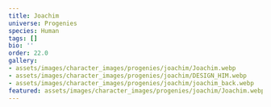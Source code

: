 ```yaml
---
title: Joachim
universe: Progenies
species: Human
tags: []
bio: ''
order: 22.0
gallery:
- assets/images/character_images/progenies/joachim/Joachim.webp
- assets/images/character_images/progenies/joachim/DESIGN_HIM.webp
- assets/images/character_images/progenies/joachim/joachim_back.webp
featured: assets/images/character_images/progenies/joachim/Joachim.webp
---
```

